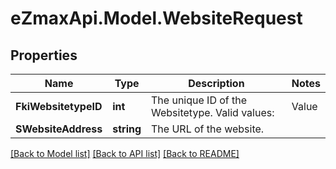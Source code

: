 
# eZmaxApi.Model.WebsiteRequest

## Properties

Name | Type | Description | Notes
------------ | ------------- | ------------- | -------------
**FkiWebsitetypeID** | **int** | The unique ID of the Websitetype.  Valid values:  |Value|Description| |-|-| |1|Website| |2|Twitter| |3|Facebook| |4|Survey| | 
**SWebsiteAddress** | **string** | The URL of the website. | 

[[Back to Model list]](../README.md#documentation-for-models)
[[Back to API list]](../README.md#documentation-for-api-endpoints)
[[Back to README]](../README.md)

